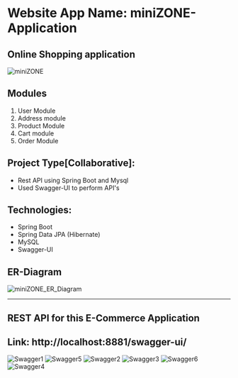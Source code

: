 # Website App Name:  miniZONE-Application
Online Shopping application
-------------------------------
![miniZONE](https://user-images.githubusercontent.com/103960690/209857435-e19f7d10-fae0-4f13-8809-cef0d74c0c0f.png)

Modules
--------------------------
1. User Module
2. Address module
3. Product Module
4. Cart module
5. Order Module

Project Type[Collaborative]:
-------------------------------
- Rest API using Spring Boot and Mysql
- Used Swagger-UI to perform API's

Technologies:
--------------------------------
- Spring Boot
- Spring Data JPA (Hibernate)
- MySQL
- Swagger-UI

ER-Diagram
---------------------------
![miniZONE_ER_Diagram](https://user-images.githubusercontent.com/103960690/210071118-57776299-72b0-4b59-9a2c-01c29bdbc578.png)

------------------------------------------
REST API for this E-Commerce Application
---------------------------------------
Link: http://localhost:8881/swagger-ui/
-------------------------------------------

![Swagger1](https://user-images.githubusercontent.com/103960690/210104436-68311c5c-2c31-416f-b801-2037e1067806.png)
![Swagger5](https://user-images.githubusercontent.com/103960690/210105198-d5457620-6ce8-4642-898f-1e55b4298243.png)
![Swagger2](https://user-images.githubusercontent.com/103960690/210105314-ba4797de-cc90-4da4-853d-76f2aecfebe3.png)
![Swagger3](https://user-images.githubusercontent.com/103960690/210105375-3cfb5681-56fb-4c1b-9fec-fd2f5f90ece3.png)
![Swagger6](https://user-images.githubusercontent.com/103960690/210105400-3156e28b-91e1-42d2-9151-ab9a8fc53619.png)
![Swagger4](https://user-images.githubusercontent.com/103960690/210105423-c1e34132-705f-47cf-991b-8632a0b581e9.png)





